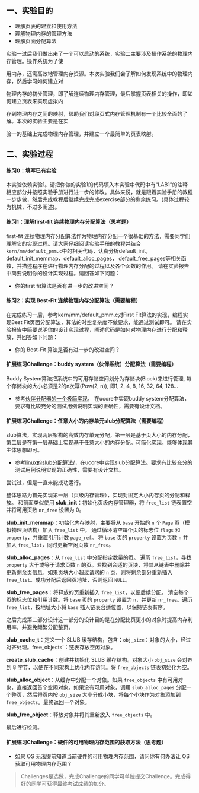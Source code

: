 ## 一、实验目的

- 理解页表的建立和使用方法
- 理解物理内存的管理方法
- 理解页面分配算法

​	实验一过后我们做出来了一个可以启动的系统，实验二主要涉及操作系统的物理内存管理。操作系统为了使

用内存，还需高效地管理内存资源。本次实验我们会了解如何发现系统中的物理内存，然后学习如何建立对

物理内存的初步管理，即了解连续物理内存管理，最后掌握页表相关的操作，即如何建立页表来实现虚拟内

存到物理内存之间的映射，帮助我们对段页式内存管理机制有一个比较全面的了解。本次的实验主要是在实

验一的基础上完成物理内存管理，并建立一个最简单的页表映射。

## 二、实验过程

#### 练习0：填写已有实验

本实验依赖实验1。请把你做的实验1的代码填入本实验中代码中有“LAB1”的注释相应部分并按照实验手册进行进一步的修改。具体来说，就是跟着实验手册的教程一步步做，然后完成教程后继续完成完成exercise部分的剩余练习。(具体过程较为机械，不过多阐述)。

#### 练习1：理解first-fit 连续物理内存分配算法（思考题）
first-fit 连续物理内存分配算法作为物理内存分配一个很基础的方法，需要同学们理解它的实现过程。请大家仔细阅读实验手册的教程并结合`kern/mm/default_pmm.c`中的相关代码，认真分析default_init，default_init_memmap，default_alloc_pages， default_free_pages等相关函数，并描述程序在进行物理内存分配的过程以及各个函数的作用。
请在实验报告中简要说明你的设计实现过程。请回答如下问题：
- 你的first fit算法是否有进一步的改进空间？



#### 练习2：实现 Best-Fit 连续物理内存分配算法（需要编程）
在完成练习一后，参考kern/mm/default_pmm.c对First Fit算法的实现，编程实现Best Fit页面分配算法，算法的时空复杂度不做要求，能通过测试即可。
请在实验报告中简要说明你的设计实现过程，阐述代码是如何对物理内存进行分配和释放，并回答如下问题：
- 你的 Best-Fit 算法是否有进一步的改进空间？


#### 扩展练习Challenge：buddy system（伙伴系统）分配算法（需要编程）

Buddy System算法把系统中的可用存储空间划分为存储块(Block)来进行管理, 每个存储块的大小必须是2的n次幂(Pow(2, n)), 即1, 2, 4, 8, 16, 32, 64, 128...

 -  参考[伙伴分配器的一个极简实现](http://coolshell.cn/articles/10427.html)， 在ucore中实现buddy system分配算法，要求有比较充分的测试用例说明实现的正确性，需要有设计文档。
 
#### 扩展练习Challenge：任意大小的内存单元slub分配算法（需要编程）

slub算法，实现两层架构的高效内存单元分配，第一层是基于页大小的内存分配，第二层是在第一层基础上实现基于任意大小的内存分配。可简化实现，能够体现其主体思想即可。

 - 参考[linux的slub分配算法/](http://www.ibm.com/developerworks/cn/linux/l-cn-slub/)，在ucore中实现slub分配算法。要求有比较充分的测试用例说明实现的正确性，需要有设计文档。

尝试过，但是一直未能成功运行。

整体思路为首先实现第一层（页级内存管理），实现对固定大小内存页的分配和释放。
和前面类似使用
**slub_init**：初始化页级内存管理器，将 `free_list` 链表置空并将可用页数 `nr_free` 设置为 0。

 **slub_init_memmap**：初始化内存映射，主要将从 `base` 开始的 `n` 个 `Page` 页（模拟物理页结构）加入 `free_list` 中。 通过循环清空每个页的标志位 `flags` 和 `property`，并重置引用计数 `page_ref`。 将 `base` 页的 `property` 设置为页数 `n` 并加入 `free_list`，同时更新空闲页数 `nr_free`。

**slub_alloc_pages**：从 `free_list` 中分配指定数量的页。
遍历 `free_list`，寻找 `property` 大于或等于请求页数 `n` 的页。若找到合适的页块，将其从链表中删除并更新剩余页信息。如果页块大小超过请求的 `n` 页，则将剩余部分重新插入 `free_list`。成功分配后返回页地址，否则返回 `NULL`。

**slub_free_pages**：将释放的页重新插入 `free_list`，以便后续分配。
清空每个页的标志位和引用计数。将 `base` 页的 `property` 设置为 `n`，并更新 `nr_free`。遍历 `free_list`，按地址大小将 `base` 插入链表合适位置，以保持链表有序。

之后完成第二部分设计这一部分的设计目的是在分配比页更小的对象时提高内存利用率，并避免频繁分配整页。

**slub_cache_t**：定义一个 SLUB 缓存结构，包含：`obj_size`：对象的大小，经过对齐处理。free_objects`：链表存放空闲对象。

**create_slub_cache**：创建并初始化 SLUB 缓存结构。对象大小 `obj_size` 会对齐到 8 字节，以便在不同架构上优化内存访问。将 `free_objects` 链表初始化为空。

**slub_alloc_object**：从缓存中分配一个对象。如果 `free_objects` 中有可用对象，直接返回首个空闲对象。如果没有可用对象，调用 `slub_alloc_pages` 分配一个整页，然后将页内按 `obj_size` 大小分成小块，将每个小块作为对象添加到 `free_objects`。最终返回一个对象。

**slub_free_object**：释放对象并将其重新放入 `free_objects` 中。

最后进行检测。





#### 扩展练习Challenge：硬件的可用物理内存范围的获取方法（思考题）
  - 如果 OS 无法提前知道当前硬件的可用物理内存范围，请问你有何办法让 OS 获取可用物理内存范围？


> Challenges是选做，完成Challenge的同学可单独提交Challenge。完成得好的同学可获得最终考试成绩的加分。